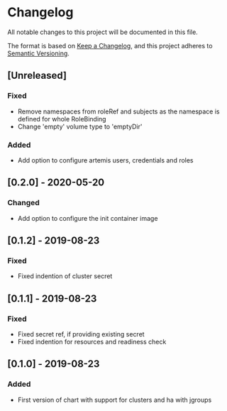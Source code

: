 # Changelog
All notable changes to this project will be documented in this file.

The format is based on [Keep a Changelog](https://keepachangelog.com/en/1.0.0/),
and this project adheres to [Semantic Versioning](https://semver.org/spec/v2.0.0.html).

## [Unreleased]
### Fixed
- Remove namespaces from roleRef and subjects as the namespace is defined for whole RoleBinding
- Change 'empty' volume type to 'emptyDir'

### Added
- Add option to configure artemis users, credentials and roles 

## [0.2.0] - 2020-05-20
### Changed
- Add option to configure the init container image

## [0.1.2] - 2019-08-23
### Fixed
- Fixed indention of cluster secret

## [0.1.1] - 2019-08-23
### Fixed
- Fixed secret ref, if providing existing secret
- Fixed indention for resources and readiness check

## [0.1.0] - 2019-08-23 
### Added
- First version of chart with support for clusters and ha with jgroups
